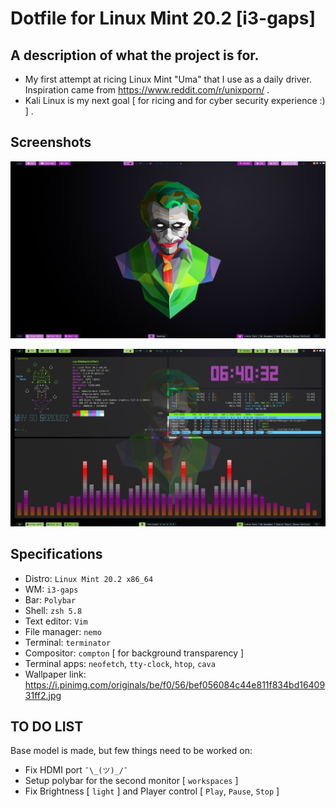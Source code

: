 # Dotfile for Linux Mint 20.2 [i3-gaps]

## A description of what the project is for.
- My first attempt at ricing Linux Mint "Uma" that I use as a daily driver. Inspiration came from https://www.reddit.com/r/unixporn/ . 
- Kali Linux is my next goal [ for ricing and for cyber security experience :) ] . 

## Screenshots

![Screenshot](./Screenshots/Empty_Desktop.png)

![Screenshot](./Screenshots/Desktop_Min_Term.png)

## Specifications

- Distro: `Linux Mint 20.2 x86_64`
- WM: `i3-gaps`
- Bar: `Polybar`
- Shell: `zsh 5.8`
- Text editor: `Vim`
- File manager: `nemo`
- Terminal: `terminator`
- Compositor: `compton` [ for background transparency ]
- Terminal apps: `neofetch`, `tty-clock`, `htop`, `cava`
- Wallpaper link: https://i.pinimg.com/originals/be/f0/56/bef056084c44e811f834bd1640931ff2.jpg


## TO DO LIST
Base model is made, but few things need to be worked on:
- Fix HDMI port `¯\_(ツ)_/¯`
- Setup polybar for the second monitor [ `workspaces` ]
- Fix Brightness [ `light` ] and Player control [ `Play`, `Pause`, `Stop` ]
